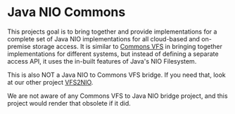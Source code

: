 # Java NIO Commons
This projects goal is to bring together and provide implementations for a complete set of Java NIO implementations for all cloud-based and on-premise storage access. It is similar to [Commons VFS](https://commons.apache.org/proper/commons-vfs/) in bringing together implementations for different systems, but instead of defining a separate access API, it uses the in-built features of Java's NIO Filesystem.

This is also NOT a Java NIO to Commons VFS bridge. If you need that, look at our other project [VFS2NIO](https://github.com/sshtools/vfs2nio).

We are not aware of any Commons VFS to Java NIO bridge project, and this project would render that obsolete if it did.
